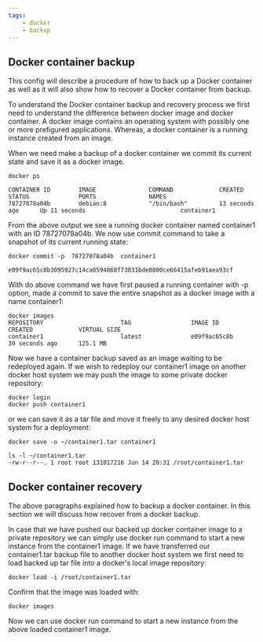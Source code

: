 ```yaml
---
tags:
    - docker
    - backup
---
```


## Docker container backup

This config will describe a procedure of how to back up a Docker container as well as it will also show how to recover a Docker container from backup.

To understand the Docker container backup and recovery process we first need to understand the difference between docker image and docker container. A docker image contains an operating system with possibly one or more prefigured applications. Whereas, a docker container is a running instance created from an image.

When we need make a backup of a docker container we commit its current state and save it as a docker image.


    docker ps

    CONTAINER ID        IMAGE               COMMAND             CREATED             STATUS              PORTS               NAMES
    78727078a04b        debian:8            "/bin/bash"         13 seconds ago      Up 11 seconds                           container1

From the above output we see a running docker container named container1 with an ID 78727078a04b. We now use commit command to take a snapshot of its current running state:

    docker commit -p  78727078a04b  container1

    e09f9ac65c8b3095927c14ca0594868f73831bde0800ce66415afeb91aea93cf


With do above command we have first paused a running container with -p option, made a commit to save the entire snapshot as a docker image with a name container1:

    docker images
    REPOSITORY                      TAG                 IMAGE ID            CREATED             VIRTUAL SIZE
    container1                      latest              e09f9ac65c8b        39 seconds ago      125.1 MB

Now we have a container backup saved as an image waiting to be redeployed again. If we wish to redeploy our container1 image on another docker host system we may push the image to some private docker repository:

    docker login
    docker push container1

or we can save it as a tar file and move it freely to any desired docker host system for a deployment:

    docker save -o ~/container1.tar container1

    ls -l ~/container1.tar
    -rw-r--r--. 1 root root 131017216 Jun 14 20:31 /root/container1.tar

## Docker container recovery

The above paragraphs explained how to backup a docker container. In this section we will discuss how recover from a docker backup.

In case that we have pushed our backed up docker container image to a private repository we can simply use docker run command to start a new instance from the container1 image. If we have transferred our container1.tar backup file to another docker host system we first need to load backed up tar file into a docker's local image repository:

    docker load -i /root/container1.tar

Confirm that the image was loaded with:

    docker images

Now we can use docker run command to start a new instance from the above loaded container1 image.
